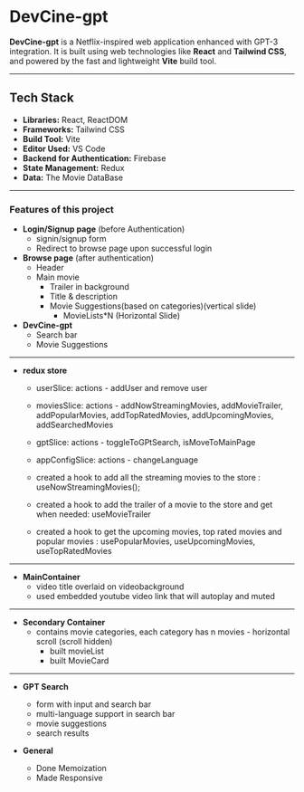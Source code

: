 # DevCine-gpt

**DevCine-gpt** is a Netflix-inspired web application enhanced with GPT-3 integration. It is built using web technologies like **React** and **Tailwind CSS**, and powered by the fast and lightweight **Vite** build tool.

---

## Tech Stack

- **Libraries:** React, ReactDOM  
- **Frameworks:** Tailwind CSS  
- **Build Tool:** Vite  
- **Editor Used:** VS Code
- **Backend for Authentication:** Firebase
- **State Management:** Redux
- **Data:** The Movie DataBase

---

### Features of this project
- **Login/Signup page** (before Authentication)
    - signin/signup form
    - Redirect to browse page upon successful login
- **Browse page** (after authentication)
    - Header
    - Main movie
        - Trailer in background
        - Title & description
        - Movie Suggestions(based on categories)(vertical slide)
            - MovieLists*N (Horizontal Slide)
- **DevCine-gpt**
    - Search bar
    - Movie Suggestions

---

- **redux store**
    - userSlice: actions - addUser and remove user
    - moviesSlice: actions -  addNowStreamingMovies, addMovieTrailer, addPopularMovies, addTopRatedMovies, addUpcomingMovies, addSearchedMovies
    - gptSlice: actions - toggleToGPtSearch, isMoveToMainPage
    - appConfigSlice: actions - changeLanguage

    - created a hook to add all the streaming movies to the store : useNowStreamingMovies();
    - created a hook to add the trailer of a movie to the store and get when needed: useMovieTrailer
    - created a hook to get the upcoming movies, top rated movies and popular movies : usePopularMovies, useUpcomingMovies, useTopRatedMovies 

---

- **MainContainer**
    - video title overlaid on videobackground
    - used embedded youtube video link that will autoplay and muted

---

- **Secondary Container**
    - contains movie categories, each category has n movies - horizontal scroll (scroll hidden)
        - built movieList 
        - built MovieCard

---

- **GPT Search**
    - form with input and search bar
    - multi-language support in search bar
    - movie suggestions
    - search results

- **General**
    - Done Memoization
    - Made Responsive